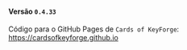 #### Versão `0.4.33`

Código para o GitHub Pages de `Cards of KeyForge`: https://cardsofkeyforge.github.io
